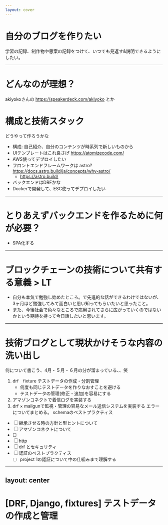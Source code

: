```yaml
---
layout: cover
---
```


# 自分のブログを作りたい
学習の記録、制作物や思案の記録をつけて、いつでも見返す&説明できるようにしたい。

---

# どんなのが理想？
akiyokoさんの https://speakerdeck.com/akiyoko とか

# 構成と技術スタック
どうやって作ろうかな

- 構成: 自己紹介、自分のコンテンツが時系列で新しいものから
- UIテンプレートはこれ良さげ https://atomizecode.com/
- AWS使ってデプロイしたい
- フロントエンドフレームワークは astro? https://docs.astro.build/ja/concepts/why-astro/
	- https://astro.build/
- バックエンドはDRFかな
- Dockerで開発して、ESC使ってデプロイしたい

--- 

# とりあえずバックエンドを作るために何が必要？

- SPA化する

---

# ブロックチェーンの技術について共有する意義 > LT
- 自分も本気で勉強し始めたところ。で先進的な話ができるわけではないが、3ヶ月ほど勉強してみて面白いと思い知ってもらいたいと思ったこと。
- また、今後社会で色々なところで応用されてさらに広がっていくのではないかという期待を持って今日話したいと思います。

---

# 技術ブログとして現状かけそうな内容の洗い出し
何について書こう、4月・５月・６月の分が溜まっている、、笑

1. drf　fixture テストデータの作成・分割管理
	- 何度も同じテストデータを作りなおすことを避ける
	- テストデータの管理(修正・追加)を容易にする
2. アマゾンコネクトで着信ログを実装する
3. drf × mailgunで監視・管理の容易なメール送信システムを実装する
エラーについてまとめる。
schemaのベストプラクティス
- [ ]  継承させる時の方針と型ヒントについて
- [ ]  アマゾンコネクトについて
- [ ]  
- [ ]  http
- [ ]  drf とセキュリティ
- [ ]  認証のベストプラクティス
    - [ ]  project 1の認証について中の仕組みまで理解する

---
layout: center
---

# [DRF, Django, fixtures] テストデータの作成と管理
